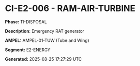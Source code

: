 # CI-E2-006 - RAM-AIR-TURBINE

**Phase:** 11-DISPOSAL

**Description:** Emergency RAT generator

**AMPEL:** AMPEL-01-TUW (Tube and Wing)

**Segment:** E2-ENERGY

**Generated:** 2025-08-25 17:27:29 UTC
